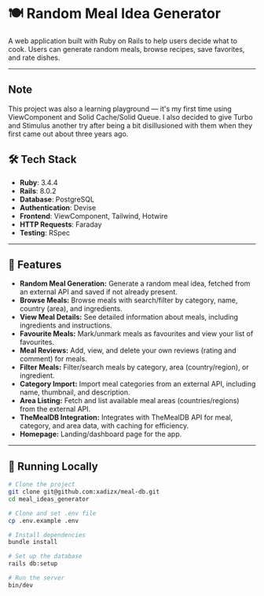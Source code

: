 # 🍽️ Random Meal Idea Generator

A web application built with Ruby on Rails to help users decide what to cook. Users can generate random meals, browse recipes, save favorites, and rate dishes.

---

## Note

This project was also a learning playground — it's my first time using ViewComponent and Solid Cache/Solid Queue. I also decided to give Turbo and Stimulus another try after being a bit disillusioned with them when they first came out about three years ago.

## 🛠 Tech Stack

- **Ruby**: 3.4.4
- **Rails**: 8.0.2
- **Database**: PostgreSQL
- **Authentication**: Devise
- **Frontend**: ViewComponent, Tailwind, Hotwire
- **HTTP Requests**: Faraday
- **Testing**: RSpec

---

## 🚀 Features

- **Random Meal Generation:** Generate a random meal idea, fetched from an external API and saved if not already present.
- **Browse Meals:** Browse meals with search/filter by category, name, country (area), and ingredients.
- **View Meal Details:** See detailed information about meals, including ingredients and instructions.
- **Favourite Meals:** Mark/unmark meals as favourites and view your list of favourites.
- **Meal Reviews:** Add, view, and delete your own reviews (rating and comment) for meals.
- **Filter Meals:** Filter/search meals by category, area (country/region), or ingredient.
- **Category Import:** Import meal categories from an external API, including name, thumbnail, and description.
- **Area Listing:** Fetch and list available meal areas (countries/regions) from the external API.
- **TheMealDB Integration:** Integrates with TheMealDB API for meal, category, and area data, with caching for efficiency.
- **Homepage:** Landing/dashboard page for the app.

---

## 🧪 Running Locally

```bash
# Clone the project
git clone git@github.com:xadizx/meal-db.git
cd meal_ideas_generator

# Clone and set .env file
cp .env.example .env

# Install dependencies
bundle install

# Set up the database
rails db:setup

# Run the server
bin/dev
```
